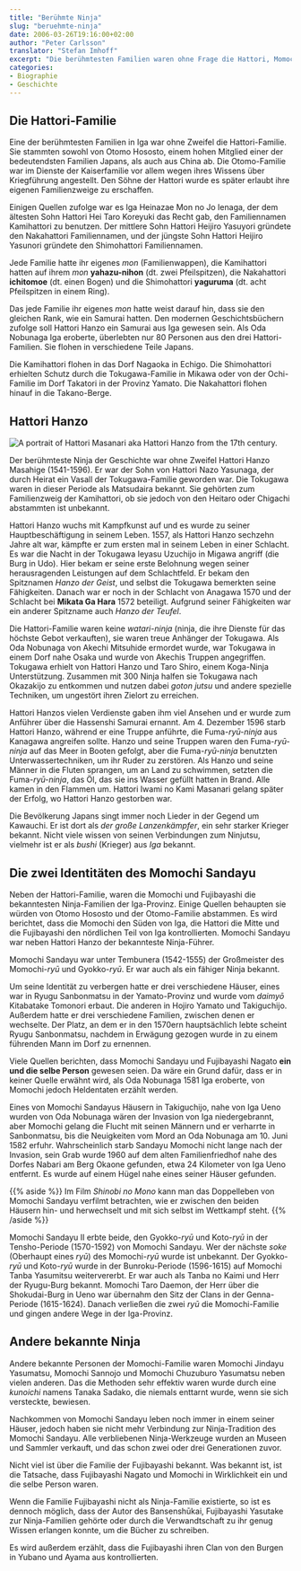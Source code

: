 ```yaml
---
title: "Berühmte Ninja"
slug: "beruehmte-ninja"
date: 2006-03-26T19:16:00+02:00
author: "Peter Carlsson"
translator: "Stefan Imhoff"
excerpt: "Die berühmtesten Familien waren ohne Frage die Hattori, Momochi und Fujibayashi aus der Iga-Provinz. Sie brachten viele berühmte Bushi hervor und sind die Grundlage für zahlreiche Geschichten und Legenden."
categories:
- Biographie
- Geschichte
---
```


## Die Hattori-Familie

Eine der berühmtesten Familien in Iga war ohne Zweifel die Hattori-Familie. Sie stammten sowohl von Otomo Hososto, einem hohen Mitglied einer der bedeutendsten Familien Japans, als auch aus China ab. Die Otomo-Familie war im Dienste der Kaiserfamilie vor allem wegen ihres Wissens über Kriegführung angestellt. Den Söhne der Hattori wurde es später erlaubt ihre eigenen Familienzweige zu erschaffen.

Einigen Quellen zufolge war es Iga Heinazae Mon no Jo Ienaga, der dem ältesten Sohn Hattori Hei Taro Koreyuki das Recht gab, den Familiennamen Kamihattori zu benutzen. Der mittlere Sohn Hattori Heijiro Yasuyori gründete den Nakahattori Familiennamen, und der jüngste Sohn Hattori Heijiro Yasunori gründete den Shimohattori Familiennamen.

Jede Familie hatte ihr eigenes *mon* (Familienwappen), die Kamihattori hatten auf ihrem *mon* **yahazu-nihon** (dt. zwei Pfeilspitzen), die Nakahattori **ichitomoe** (dt. einen Bogen) und die Shimohattori **yaguruma** (dt. acht Pfeilspitzen in einem Ring).

Das jede Familie ihr eigenes *mon* hatte weist darauf hin, dass sie den gleichen Rank, wie ein Samurai hatten. Den modernen Geschichtsbüchern zufolge soll Hattori Hanzo ein Samurai aus Iga gewesen sein. Als Oda Nobunaga Iga eroberte, überlebten nur 80 Personen aus den drei Hattori-Familien. Sie flohen in verschiedene Teile Japans.

Die Kamihattori flohen in das Dorf Nagaoka in Echigo. Die Shimohattori erhielten Schutz durch die Tokugawa-Familie in Mikawa oder von der Ochi-Familie im Dorf Takatori in der Provinz Yamato. Die Nakahattori flohen hinauf in die Takano-Berge.


## Hattori Hanzo

![A portrait of Hattori Masanari aka Hattori Hanzo from the 17th century.](/assets/images/artikel/hattori-hanzo.jpg "Hattori Hanzo")

Der berühmteste Ninja der Geschichte war ohne Zweifel Hattori Hanzo Masahige (1541-1596). Er war der Sohn von Hattori Nazo Yasunaga, der durch Heirat ein Vasall der Tokugawa-Familie geworden war. Die Tokugawa waren in dieser Periode als Matsudaira bekannt. Sie gehörten zum Familienzweig der Kamihattori, ob sie jedoch von den Heitaro oder Chigachi abstammten ist unbekannt.

Hattori Hanzo wuchs mit Kampfkunst auf und es wurde zu seiner Hauptbeschäftigung in seinem Leben. 1557, als Hattori Hanzo sechzehn Jahre alt war, kämpfte er zum ersten mal in seinem Leben in einer Schlacht. Es war die Nacht in der Tokugawa Ieyasu Uzuchijo in Migawa angriff (die Burg in Udo). Hier bekam er seine erste Belohnung wegen seiner herausragenden Leistungen auf dem Schlachtfeld. Er bekam den Spitznamen *Hanzo der Geist*, und selbst die Tokugawa bemerkten seine Fähigkeiten. Danach war er noch in der Schlacht von Anagawa 1570 und der Schlacht bei **Mikata Ga Hara** 1572 beteiligt. Aufgrund seiner Fähigkeiten war ein anderer Spitzname auch *Hanzo der Teufel*.

Die Hattori-Familie waren keine *watari-ninja* (ninja, die ihre Dienste für das höchste Gebot verkauften), sie waren treue Anhänger der Tokugawa. Als Oda Nobunaga von Akechi Mitsuhide ermordet wurde, war Tokugawa in einem Dorf nahe Osaka und wurde von Akechis Truppen angegriffen. Tokugawa erhielt von Hattori Hanzo und Taro Shiro, einem Koga-Ninja Unterstützung. Zusammen mit 300 Ninja halfen sie Tokugawa nach Okazakijo zu entkommen und nutzen dabei *goton jutsu* und andere spezielle Techniken, um ungestört ihren Zielort zu erreichen.

Hattori Hanzos vielen Verdienste gaben ihm viel Ansehen und er wurde zum Anführer über die Hassenshi Samurai ernannt. Am 4. Dezember 1596 starb Hattori Hanzo, während er eine Truppe anführte, die Fuma-*ryū-ninja* aus Kanagawa angreifen sollte. Hanzo und seine Truppen waren den Fuma-*ryū-ninja* auf das Meer in Booten gefolgt, aber die Fuma-*ryū-ninja* benutzten Unterwassertechniken, um ihr Ruder zu zerstören. Als Hanzo und seine Männer in die Fluten sprangen, um an Land zu schwimmen, setzten die Fuma-*ryū-ninja*, das Öl, das sie ins Wasser gefüllt hatten in Brand. Alle kamen in den Flammen um. Hattori Iwami no Kami Masanari gelang später der Erfolg, wo Hattori Hanzo gestorben war.

Die Bevölkerung Japans singt immer noch Lieder in der Gegend um Kawauchi. Er ist dort als *der große Lanzenkämpfer*, ein sehr starker Krieger bekannt. Nicht viele wissen von seinen Verbindungen zum Ninjutsu, vielmehr ist er als *bushi* (Krieger) aus *Iga* bekannt.


## Die zwei Identitäten des Momochi Sandayu

Neben der Hattori-Familie, waren die Momochi und Fujibayashi die bekanntesten Ninja-Familien der Iga-Provinz. Einige Quellen behaupten sie würden von Otomo Hososto und der Otomo-Familie abstammen. Es wird berichtet, dass die Momochi den Süden von Iga, die Hattori die Mitte und die Fujibayashi den nördlichen Teil von Iga kontrollierten. Momochi Sandayu war neben Hattori Hanzo der bekannteste Ninja-Führer.

Momochi Sandayu war unter Tembunera (1542-1555) der Großmeister des Momochi-*ryū* und Gyokko-*ryū*. Er war auch als ein fähiger Ninja bekannt.

Um seine Identität zu verbergen hatte er drei verschiedene Häuser, eines war in Ryugu Sanbonmatsu in der Yamato-Provinz und wurde vom *daimyō* Kitabatake Tomonori erbaut. Die anderen in Hojiro Yamato und Takiguchijo. Außerdem hatte er drei verschiedene Familien, zwischen denen er wechselte. Der Platz, an dem er in den 1570ern hauptsächlich lebte scheint Ryugu Sanbonmatsu, nachdem in Erwägung gezogen wurde in zu einem führenden Mann im Dorf zu ernennen.

Viele Quellen berichten, dass Momochi Sandayu und Fujibayashi Nagato **ein und die selbe Person** gewesen seien. Da wäre ein Grund dafür, dass er in keiner Quelle erwähnt wird, als Oda Nobunaga 1581 Iga eroberte, von Momochi jedoch Heldentaten erzählt werden.

Eines von Momochi Sandayus Häusern in Takiguchijo, nahe von Iga Ueno wurden von Oda Nobunaga wären der Invasion von Iga niedergebrannt, aber Momochi gelang die Flucht mit seinen Männern und er verharrte in Sanbonmatsu, bis die Neuigkeiten vom Mord an Oda Nobunaga am 10. Juni 1582 erfuhr. Wahrscheinlich starb Sandayu Momochi nicht lange nach der Invasion, sein Grab wurde 1960 auf dem alten Familienfriedhof nahe des Dorfes Nabari am Berg Okaone gefunden, etwa 24 Kilometer von Iga Ueno entfernt. Es wurde auf einem Hügel nahe eines seiner Häuser gefunden.

{{% aside %}}
Im Film <cite>Shinobi no Mono</cite> kann man das Doppelleben von Momochi Sandayu verfilmt betrachten, wie er zwischen den beiden Häusern hin- und herwechselt und mit sich selbst im Wettkampf steht.
{{% /aside %}}

Momochi Sandayu II erbte beide, den Gyokko-*ryū* und Koto-*ryū* in der Tensho-Periode (1570-1592) von Momochi Sandayu. Wer der nächste *soke* (Oberhaupt eines *ryū*) des Momochi-*ryū* wurde ist unbekannt. Der Gyokko-*ryū* und Koto-*ryū* wurde in der Bunroku-Periode (1596-1615) auf Momochi Tanba Yasumitsu weitervererbt. Er war auch als Tanba no Kaimi und Herr der Ryugu-Burg bekannt. Momochi Taro Daemon, der Herr über die Shokudai-Burg in Ueno war übernahm den Sitz der Clans in der Genna-Periode (1615-1624). Danach verließen die zwei *ryū* die Momochi-Familie und gingen andere Wege in der Iga-Provinz.


## Andere bekannte Ninja

Andere bekannte Personen der Momochi-Familie waren Momochi Jindayu Yasumatsu, Momochi Sannojo und Momochi Chuzuburo Yasumatsu neben vielen anderen. Das die Methoden sehr effektiv waren wurde durch eine *kunoichi* namens Tanaka Sadako, die niemals enttarnt wurde, wenn sie sich versteckte, bewiesen.

Nachkommen von Momochi Sandayu leben noch immer in einem seiner Häuser, jedoch haben sie nicht mehr Verbindung zur Ninja-Tradition des Momochi Sandayu. Alle verbliebenen Ninja-Werkzeuge wurden an Museen und Sammler verkauft, und das schon zwei oder drei Generationen zuvor.

Nicht viel ist über die Familie der Fujibayashi bekannt. Was bekannt ist, ist die Tatsache, dass Fujibayashi Nagato und Momochi in Wirklichkeit ein und die selbe Person waren.

Wenn die Familie Fujibayashi nicht als Ninja-Familie existierte, so ist es dennoch möglich, dass der Autor des Bansenshūkai, Fujibayashi Yasutake zur Ninja-Familien gehörte oder durch die Verwandtschaft zu ihr genug Wissen erlangen konnte, um die Bücher zu schreiben.

Es wird außerdem erzählt, dass die Fujibayashi ihren Clan von den Burgen in Yubano und Ayama aus kontrollierten.
